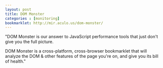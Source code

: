 ```yaml
---
layout: post
title: DOM Monster
categories : [monitoring]
bookmarklet: http://mir.aculo.us/dom-monster/
---
```


"DOM Monster is our answer to JavaScript performance tools that just don't give you the full picture.

DOM Monster is a cross-platform, cross-browser bookmarklet that will analyze the DOM & other features of the page you're on, and give you its bill of health."

